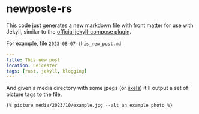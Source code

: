 # newposte-rs

This code just generates a new markdown file with front matter for use with Jekyll, similar to the [official jekyll-compose plugin](https://github.com/jekyll/jekyll-compose).

For example, file `2023-08-07-this_new_post.md`

```yml
---
title: This new post
location: Leicester
tags: [rust, jekyll, blogging]
---
```

And given a media directory with some jpegs (or [jixels](https://github.com/extua/newposte-rs/commit/d44a4dc790307fcb78b47691292160bb0bb1d421)) it'll output a set of picture tags to the file.

```liquid
{% picture media/2023/10/example.jpg --alt an example photo %}
```

